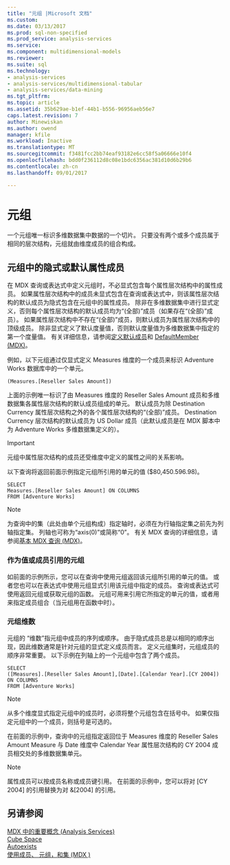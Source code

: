 ```yaml
---
title: "元组 |Microsoft 文档"
ms.custom: 
ms.date: 03/13/2017
ms.prod: sql-non-specified
ms.prod_service: analysis-services
ms.service: 
ms.component: multidimensional-models
ms.reviewer: 
ms.suite: sql
ms.technology:
- analysis-services
- analysis-services/multidimensional-tabular
- analysis-services/data-mining
ms.tgt_pltfrm: 
ms.topic: article
ms.assetid: 35b629ae-b1ef-44b1-b556-96956aeb56e7
caps.latest.revision: 7
author: Minewiskan
ms.author: owend
manager: kfile
ms.workload: Inactive
ms.translationtype: MT
ms.sourcegitcommit: f3481fcc2bb74eaf93182e6cc58f5a06666e10f4
ms.openlocfilehash: bdd0f236112d8c08e1bdc6356ac381d10d6b29b6
ms.contentlocale: zh-cn
ms.lasthandoff: 09/01/2017

---
```

# <a name="tuples"></a>元组
  一个元组唯一标识多维数据集中数据的一个切片。 只要没有两个或多个成员属于相同的层次结构，元组就由维度成员的组合构成。  
  
## <a name="implicit-or-default-attribute-members-in-a-tuple"></a>元组中的隐式或默认属性成员  
 在 MDX 查询或表达式中定义元组时，不必显式包含每个属性层次结构中的属性成员。 如果属性层次结构中的成员未显式包含在查询或表达式中，则该属性层次结构的默认成员为隐式包含在元组中的属性成员。 除非在多维数据集中进行显式定义，否则每个属性层次结构的默认成员均为“(全部)”成员（如果存在“(全部)”成员）。 如果属性层次结构中不存在“(全部)”成员，则默认成员为属性层次结构中的顶级成员。 除非显式定义了默认度量值，否则默认度量值为多维数据集中指定的第一个度量值。 有关详细信息，请参阅[定义默认成员](../../../analysis-services/multidimensional-models/attribute-properties-define-a-default-member.md)和 [DefaultMember (MDX)](../../../mdx/defaultmember-mdx.md)。  
  
 例如，以下元组通过仅显式定义 Measures 维度的一个成员来标识 Adventure Works 数据库中的一个单元。  
  
```  
(Measures.[Reseller Sales Amount])  
```  
  
 上面的示例唯一标识了由 Measures 维度的 Reseller Sales Amount 成员和多维数据集各属性层次结构的默认成员组成的单元。 默认成员为除 Destination Currency 属性层次结构之外的各个属性层次结构的“(全部)”成员。 Destination Currency 层次结构的默认成员为 US Dollar 成员（此默认成员是在 MDX 脚本中为 Adventure Works 多维数据集定义的）。  
  
> [!IMPORTANT]  
>  元组中属性层次结构的成员还受维度中定义的属性之间的关系影响。  
  
 以下查询将返回前面示例指定元组所引用的单元的值 ($80,450.596.98)。  
  
```  
SELECT   
Measures.[Reseller Sales Amount] ON COLUMNS   
FROM [Adventure Works]  
```  
  
> [!NOTE]  
>  为查询中的集（此处由单个元组构成）指定轴时，必须在为行轴指定集之前先为列轴指定集。 列轴也可称为“axis(0)”或简称“0”。 有关 MDX 查询的详细信息，请参阅[基本 MDX 查询 (MDX)](../../../analysis-services/multidimensional-models/mdx/mdx-query-the-basic-query.md)。  
  
### <a name="tuples-as-values-or-member-references"></a>作为值或成员引用的元组  
 如前面的示例所示，您可以在查询中使用元组返回该元组所引用的单元的值。 或者您也可以在表达式中使用元组显式引用该元组中指定的成员。 查询或表达式可使用返回元组或获取元组的函数。 元组可用来引用它所指定的单元的值，或者用来指定成员组合（当元组用在函数中时）。  
  
### <a name="tuple-dimensionality"></a>元组维数  
 元组的  “维数”指元组中成员的序列或顺序。 由于隐式成员总是以相同的顺序出现，因此维数通常是针对元组的显式定义成员而言。 定义元组集时，元组成员的顺序非常重要。 以下示例在列轴上的一个元组中包含了两个成员。  
  
```  
SELECT   
([Measures].[Reseller Sales Amount],[Date].[Calendar Year].[CY 2004]) ON COLUMNS   
FROM [Adventure Works]  
```  
  
> [!NOTE]  
>  从多个维度显式指定元组中的成员时，必须将整个元组包含在括号中。 如果仅指定元组中的一个成员，则括号是可选的。  
  
 在前面的示例中，查询中的元组指定返回位于 Measures 维度的 Reseller Sales Amount Measure 与 Date 维度中 Calendar Year 属性层次结构的 CY 2004 成员相交处的多维数据集单元。  
  
> [!NOTE]  
>  属性成员可以按成员名称或成员键引用。 在前面的示例中，您可以将对 [CY 2004] 的引用替换为对 &[2004] 的引用。  
  
## <a name="see-also"></a>另请参阅  
 [MDX 中的重要概念 (Analysis Services)](../../../analysis-services/multidimensional-models/mdx/key-concepts-in-mdx-analysis-services.md)   
 [Cube Space](../../../analysis-services/multidimensional-models/mdx/cube-space.md)   
 [Autoexists](../../../analysis-services/multidimensional-models/mdx/autoexists.md)   
 [使用成员、 元组，和集 &#40;MDX &#41;](../../../analysis-services/multidimensional-models/mdx/working-with-members-tuples-and-sets-mdx.md)  
  
  


